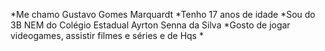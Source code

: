 *Me chamo Gustavo Gomes Marquardt
*Tenho 17 anos de idade
*Sou do 3B NEM do Colégio Estadual Ayrton Senna da Silva
*Gosto de jogar videogames, assistir filmes e séries e de Hqs
*
<!---
marquardtgustavo1/marquardtgustavo1 is a ✨ special ✨ repository because its `README.md` (this file) appears on your GitHub profile.
You can click the Preview link to take a look at your changes.
--->
